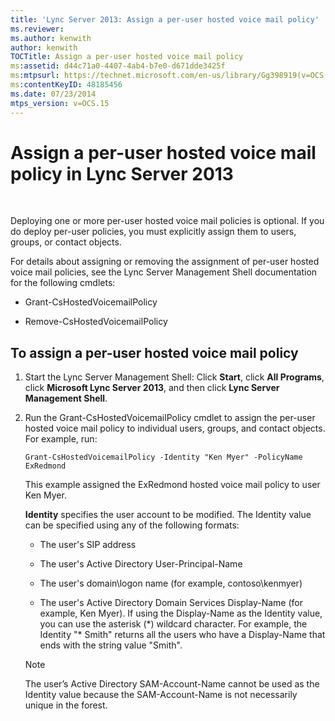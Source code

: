 ```yaml
---
title: 'Lync Server 2013: Assign a per-user hosted voice mail policy'
ms.reviewer: 
ms.author: kenwith
author: kenwith
TOCTitle: Assign a per-user hosted voice mail policy
ms:assetid: d44c71a0-4407-4ab4-b7e0-d671dde3425f
ms:mtpsurl: https://technet.microsoft.com/en-us/library/Gg398919(v=OCS.15)
ms:contentKeyID: 48185456
ms.date: 07/23/2014
mtps_version: v=OCS.15
---
```


# Assign a per-user hosted voice mail policy in Lync Server 2013

 


Deploying one or more per-user hosted voice mail policies is optional. If you do deploy per-user policies, you must explicitly assign them to users, groups, or contact objects.

For details about assigning or removing the assignment of per-user hosted voice mail policies, see the Lync Server Management Shell documentation for the following cmdlets:

  - Grant-CsHostedVoicemailPolicy

  - Remove-CsHostedVoicemailPolicy

## To assign a per-user hosted voice mail policy

1.  Start the Lync Server Management Shell: Click **Start**, click **All Programs**, click **Microsoft Lync Server 2013**, and then click **Lync Server Management Shell**.

2.  Run the Grant-CsHostedVoicemailPolicy cmdlet to assign the per-user hosted voice mail policy to individual users, groups, and contact objects. For example, run:
    
        Grant-CsHostedVoicemailPolicy -Identity "Ken Myer" -PolicyName ExRedmond
    
    This example assigned the ExRedmond hosted voice mail policy to user Ken Myer.
    
    **Identity** specifies the user account to be modified. The Identity value can be specified using any of the following formats:
    
      - The user's SIP address
    
      - The user's Active Directory User-Principal-Name
    
      - The user's domain\\logon name (for example, contoso\\kenmyer)
    
      - The user's Active Directory Domain Services Display-Name (for example, Ken Myer). If using the Display-Name as the Identity value, you can use the asterisk (\*) wildcard character. For example, the Identity "\* Smith" returns all the users who have a Display-Name that ends with the string value "Smith".
    

    > [!NOTE]  
    > The user’s Active Directory SAM-Account-Name cannot be used as the Identity value because the SAM-Account-Name is not necessarily unique in the forest.


